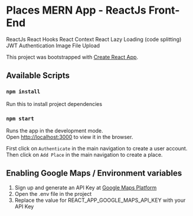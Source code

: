 # Places MERN App - ReactJs Front-End

ReactJs
React Hooks
React Context
React Lazy Loading (code splitting)
JWT Authentication
Image File Upload

This project was bootstrapped with [Create React App](https://github.com/facebook/create-react-app).

## Available Scripts

### `npm install`

Run this to install project dependencies

### `npm start`

Runs the app in the development mode.<br />
Open [http://localhost:3000](http://localhost:3000) to view it in the browser.

First click on `Authenticate` in the main navigation to create a user account.
Then click on `Add Place` in the main navigation to create a place.

## Enabling Google Maps / Environment variables

1. Sign up and generate an API Key at [Google Maps Platform](https://developers.google.com/maps/documentation/javascript/get-api-key)
2. Open the .env file in the project
3. Replace the value for REACT_APP_GOOGLE_MAPS_API_KEY with your API Key
